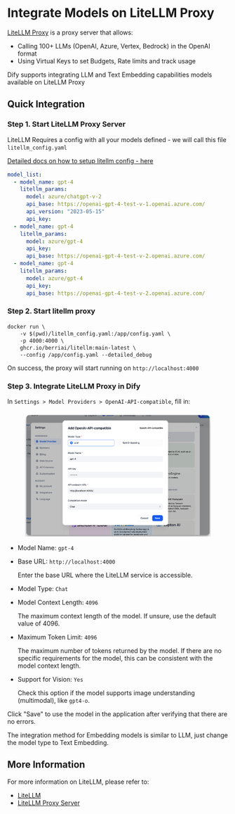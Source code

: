 # Integrate Models on LiteLLM Proxy

[LiteLLM Proxy](https://github.com/BerriAI/litellm) is a proxy server that allows:

* Calling 100+ LLMs (OpenAI, Azure, Vertex, Bedrock) in the OpenAI format
* Using Virtual Keys to set Budgets, Rate limits and track usage

Dify supports integrating LLM and Text Embedding capabilities models available on LiteLLM Proxy

## Quick Integration

### Step 1. Start LiteLLM Proxy Server

LiteLLM Requires a config with all your models defined - we will call this file `litellm_config.yaml`

[Detailed docs on how to setup litellm config - here](https://docs.litellm.ai/docs/proxy/configs)

```yaml
model_list:
  - model_name: gpt-4
    litellm_params:
      model: azure/chatgpt-v-2
      api_base: https://openai-gpt-4-test-v-1.openai.azure.com/
      api_version: "2023-05-15"
      api_key: 
  - model_name: gpt-4
    litellm_params:
      model: azure/gpt-4
      api_key: 
      api_base: https://openai-gpt-4-test-v-2.openai.azure.com/
  - model_name: gpt-4
    litellm_params:
      model: azure/gpt-4
      api_key: 
      api_base: https://openai-gpt-4-test-v-2.openai.azure.com/
```

### Step 2. Start litellm proxy

```shell
docker run \
    -v $(pwd)/litellm_config.yaml:/app/config.yaml \
    -p 4000:4000 \
    ghcr.io/berriai/litellm:main-latest \
    --config /app/config.yaml --detailed_debug
```

On success, the proxy will start running on `http://localhost:4000`

### Step 3. Integrate LiteLLM Proxy in Dify

In `Settings > Model Providers > OpenAI-API-compatible`, fill in:

<figure><img src="../../.gitbook/assets/image (115).png" alt=""><figcaption></figcaption></figure>

* Model Name: `gpt-4`
*   Base URL: `http://localhost:4000`

    Enter the base URL where the LiteLLM service is accessible.
* Model Type: `Chat`
*   Model Context Length: `4096`

    The maximum context length of the model. If unsure, use the default value of 4096.
*   Maximum Token Limit: `4096`

    The maximum number of tokens returned by the model. If there are no specific requirements for the model, this can be consistent with the model context length.
*   Support for Vision: `Yes`

    Check this option if the model supports image understanding (multimodal), like `gpt4-o`.

Click "Save" to use the model in the application after verifying that there are no errors.

The integration method for Embedding models is similar to LLM, just change the model type to Text Embedding.

## More Information

For more information on LiteLLM, please refer to:

* [LiteLLM](https://github.com/BerriAI/litellm)
* [LiteLLM Proxy Server](https://docs.litellm.ai/docs/simple\_proxy)

